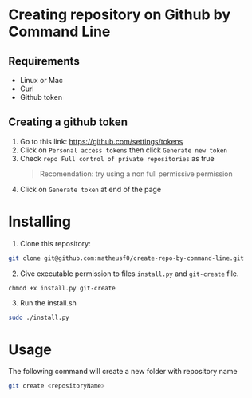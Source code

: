 # Creating repository on Github by Command Line

## Requirements
- Linux or Mac
- Curl
- Github token

## Creating a github token
1. Go to this link: https://github.com/settings/tokens
2. Click on `Personal access tokens` then click `Generate new token`
3. Check `repo Full control of private repositories` as true
    > Recomendation: try using a non full permissive permission
4. Click on `Generate token` at end of the page

# Installing
1. Clone this repository:
```sh
git clone git@github.com:matheusf0/create-repo-by-command-line.git
```
2. Give executable permission to files `install.py` and `git-create` file.
```
chmod +x install.py git-create
``` 
3. Run the install.sh 
```sh
sudo ./install.py
```

# Usage
The following command will create a new folder with repository name 
```sh
git create <repositoryName>
```